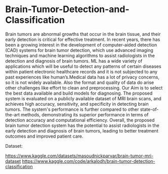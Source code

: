 # Brain-Tumor-Detection-and-Classification
Brain tumors are abnormal growths that occur in the brain tissue, and their early
detection is critical for effective treatment. In recent years, there has been a
growing interest in the development of computer-aided detection (CAD) systems
for brain tumor detection, which use advanced imaging techniques and machine
learning algorithms to assist radiologists in the detection and diagnosis of brain
tumors. ML has a wide variety of applications which will be useful to detect any
patterns of certain diseases within patient electronic healthcare records and it is
not subjected to any past experiences like human’s.Medical data has a lot of
privacy concerns, so it is not widely available. Also the format and quality of data
do arise other challenges like effort to clean and preprocessing. Our Aim is to
select the best data available and build models for diagnosing. The proposed
system is evaluated on a publicly available dataset of MRI brain scans, and
achieves high accuracy, sensitivity, and specificity in detecting brain tumors. The
system's performance is further compared to other state-of-the-art methods,
demonstrating its superior performance in terms of detection accuracy and
computational efficiency. Overall, the proposed brain tumor detection system has
the potential to assist radiologists in the early detection and diagnosis of brain
tumors, leading to better treatment outcomes and improved patient care.

Dataset:

https://www.kaggle.com/datasets/masoudnickparvar/brain-tumor-mri-dataset
https://www.kaggle.com/code/arkalodh/brain-tumor-detection-classification
